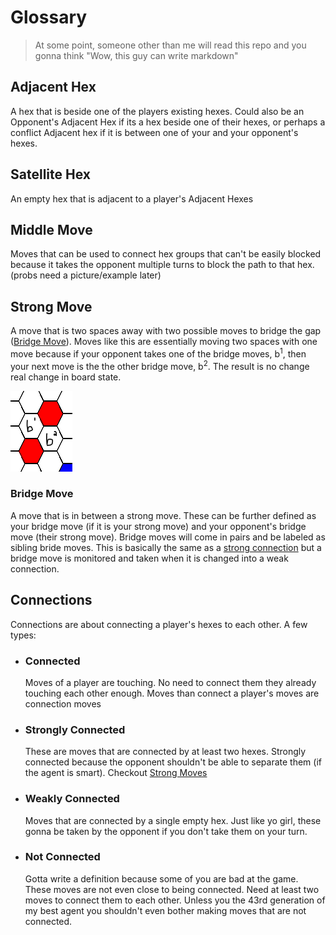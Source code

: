 # Glossary

> At some point, someone other than me will read this repo and you gonna think "Wow, this guy can write markdown"

## Adjacent Hex

A hex that is beside one of the players existing hexes. Could also be an Opponent's Adjacent Hex if its a hex beside one of their hexes, or perhaps a conflict Adjacent hex if it is between one of your and your opponent's hexes.

## Satellite Hex

An empty hex that is adjacent to a player's Adjacent Hexes

## Middle Move

Moves that can be used to connect hex groups that can't be easily blocked because it takes the opponent multiple turns to block the path to that hex. (probs need a picture/example later)

## Strong Move

A move that is two spaces away with two possible moves to bridge the gap ([Bridge Move](#bridge-move)). Moves like this are essentially moving two spaces with one move because if your opponent takes one of the bridge moves, b<sup>1</sup>, then your next move is the the other bridge move, b<sup>2</sup>. The result is no change real change in board state.

![Strong Move Example](/wiki/zImages/patterns/strong-move.png)

### Bridge Move

A move that is in between a strong move. These can be further defined as your bridge move (if it is your strong move) and your opponent's bridge move (their strong move). Bridge moves will come in pairs and be labeled as sibling bride moves. This is basically the same as a [strong connection](#Strongly-Connected) but a bridge move is monitored and taken when it is changed into a weak connection.

## Connections

Connections are about connecting a player's hexes to each other. A few types:

- ### Connected

    Moves of a player are touching. No need to connect them they already touching each other enough. Moves than connect a player's moves are connection moves

- ### Strongly Connected

    These are moves that are connected by at least two hexes. Strongly connected because the opponent shouldn't be able to separate them (if the agent is smart). Checkout [Strong Moves](#strong-move)

- ### Weakly Connected

    Moves that are connected by a single empty hex. Just like yo girl, these gonna be taken by the opponent if you don't take them on your turn.

- ### Not Connected

    Gotta write a definition because some of you are bad at the game. These moves are not even close to being connected. Need at least two moves to connect them to each other. Unless you the 43rd generation of my best agent you shouldn't even bother making moves that are not connected.
